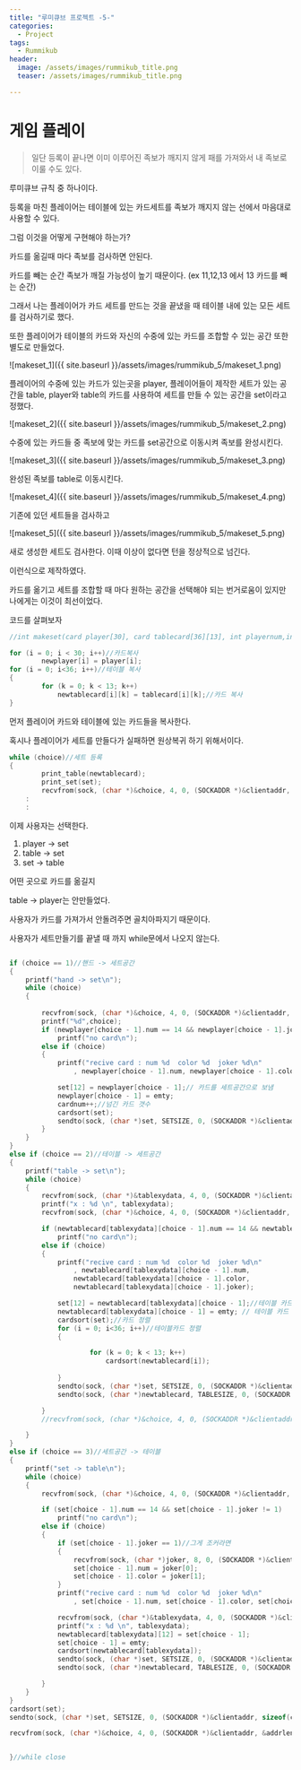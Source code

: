 ```yaml
---
title: "루미큐브 프로젝트 -5-"
categories:
  - Project
tags: 
  - Rummikub
header:
  image: /assets/images/rummikub_title.png
  teaser: /assets/images/rummikub_title.png

---  
```


# 게임 플레이  

>일단 등록이 끝나면 이미 이루어진 족보가 깨지지 않게 패를 가져와서 내 족보로 이룰 수도 있다.  

루미큐브 규칙 중 하나이다.  

등록을 마친 플레이어는 테이블에 있는 카드세트를 족보가 깨지지 않는 선에서 마음대로 사용할 수 있다.  

그럼 이것을 어떻게 구현해야 하는가?  

카드를 옮길때 마다 족보를 검사하면 안된다.  

카드를 빼는 순간 족보가 깨질 가능성이 높기 때문이다. (ex 11,12,13 에서 13 카드를 빼는 순간)  

그래서 나는 플레이어가 카드 세트를 만드는 것을 끝냈을 때 테이블 내에 있는 모든 세트를 검사하기로 했다.  

또한 플레이어가 테이블의 카드와 자신의 수중에 있는 카드를 조합할 수 있는 공간 또한 별도로 만들었다.  

![makeset_1]({{ site.baseurl }}/assets/images/rummikub_5/makeset_1.png)  

플레이어의 수중에 있는 카드가 있는곳을 player, 플레이어들이 제작한 세트가 있는 공간을 table, player와 table의 카드를 사용하여 세트를 만들 수 있는 공간을 set이라고 정했다.  

![makeset_2]({{ site.baseurl }}/assets/images/rummikub_5/makeset_2.png)  

수중에 있는 카드들 중 족보에 맞는 카드를 set공간으로 이동시켜 족보를 완성시킨다.  

![makeset_3]({{ site.baseurl }}/assets/images/rummikub_5/makeset_3.png)  

완성된 족보를 table로 이동시킨다.  

![makeset_4]({{ site.baseurl }}/assets/images/rummikub_5/makeset_4.png)  

기존에 있던 세트들을 검사하고  

![makeset_5]({{ site.baseurl }}/assets/images/rummikub_5/makeset_5.png)  

새로 생성한 세트도 검사한다. 이때 이상이 없다면 턴을 정상적으로 넘긴다.  

이런식으로 제작하였다.  

카드를 옮기고 세트를 조합할 때 마다 원하는 공간을 선택해야 되는 번거로움이 있지만 나에게는 이것이 최선이었다.  

코드를 살펴보자  

~~~cpp
//int makeset(card player[30], card tablecard[36][13], int playernum,int playercardnum[4], SOCKET sock, SOCKADDR_IN clientaddr)

for (i = 0; i < 30; i++)//카드복사
		newplayer[i] = player[i];
for (i = 0; i<36; i++)//테이블 복사
{
		for (k = 0; k < 13; k++)
			newtablecard[i][k] = tablecard[i][k];//카드 복사		
}
~~~  

먼저 플레이어 카드와 테이블에 있는 카드들을 복사한다.  

혹시나 플레이어가 세트를 만들다가 실패하면 원상복귀 하기 위해서이다.  

~~~cpp
while (choice)//세트 등록
{
		print_table(newtablecard);
		print_set(set);
		recvfrom(sock, (char *)&choice, 4, 0, (SOCKADDR *)&clientaddr, &addrlen);
    :
    :    
~~~  

이제 사용자는 선택한다.  

1. player -> set
2. table -> set  
3. set -> table  

어떤 곳으로 카드를 옮길지  

table -> player는 안만들었다.  

사용자가 카드를 가져가서 안돌려주면 골치아파지기 때문이다.  

사용자가 세트만들기를 끝낼 때 까지 while문에서 나오지 않는다.  

~~~cpp

if (choice == 1)//핸드 -> 세트공간
{
	printf("hand -> set\n");
	while (choice)
	{
	
		recvfrom(sock, (char *)&choice, 4, 0, (SOCKADDR *)&clientaddr, &addrlen);
		printf("%d",choice);
		if (newplayer[choice - 1].num == 14 && newplayer[choice - 1].joker != 1)//비어잇는 카드
			printf("no card\n");
		else if (choice)
		{
			printf("recive card : num %d  color %d  joker %d\n"
				, newplayer[choice - 1].num, newplayer[choice - 1].color, newplayer[choice - 1].joker);

			set[12] = newplayer[choice - 1];// 카드를 세트공간으로 보냄
			newplayer[choice - 1] = emty;
			cardnum++;//넘긴 카드 갯수
			cardsort(set);
			sendto(sock, (char *)set, SETSIZE, 0, (SOCKADDR *)&clientaddr, sizeof(clientaddr));
		}
	}
}
else if (choice == 2)//테이블 -> 세트공간
{
	printf("table -> set\n");
	while (choice)
	{
		recvfrom(sock, (char *)&tablexydata, 4, 0, (SOCKADDR *)&clientaddr, &addrlen);
		printf("x : %d \n", tablexydata);
		recvfrom(sock, (char *)&choice, 4, 0, (SOCKADDR *)&clientaddr, &addrlen);

		if (newtablecard[tablexydata][choice - 1].num == 14 && newtablecard[tablexydata][choice - 1].joker != 1)
			printf("no card\n");
		else if (choice)
		{
			printf("recive card : num %d  color %d  joker %d\n"
				, newtablecard[tablexydata][choice - 1].num,
				newtablecard[tablexydata][choice - 1].color,
				newtablecard[tablexydata][choice - 1].joker);

			set[12] = newtablecard[tablexydata][choice - 1];//테이블 카드를 세트 맨 뒤로
			newtablecard[tablexydata][choice - 1] = emty; // 테이블 카드 삭제
			cardsort(set);//카드 정렬
			for (i = 0; i<36; i++)//테이블카드 정렬
			{

					for (k = 0; k < 13; k++)
						cardsort(newtablecard[i]);
						
			}
			sendto(sock, (char *)set, SETSIZE, 0, (SOCKADDR *)&clientaddr, sizeof(clientaddr));
			sendto(sock, (char *)newtablecard, TABLESIZE, 0, (SOCKADDR *)&clientaddr, sizeof(clientaddr));

		}
		//recvfrom(sock, (char *)&choice, 4, 0, (SOCKADDR *)&clientaddr, &addrlen);

	}
}
else if (choice == 3)//세트공간 -> 테이블
{
	printf("set -> table\n");
	while (choice)
	{
		recvfrom(sock, (char *)&choice, 4, 0, (SOCKADDR *)&clientaddr, &addrlen);

		if (set[choice - 1].num == 14 && set[choice - 1].joker != 1)
			printf("no card\n");
		else if (choice)
		{
			if (set[choice - 1].joker == 1)//그게 조커라면
			{
				recvfrom(sock, (char *)joker, 8, 0, (SOCKADDR *)&clientaddr, &addrlen);
				set[choice - 1].num = joker[0];
				set[choice - 1].color = joker[1];
			}
			printf("recive card : num %d  color %d  joker %d\n"
				, set[choice - 1].num, set[choice - 1].color, set[choice - 1].joker);

			recvfrom(sock, (char *)&tablexydata, 4, 0, (SOCKADDR *)&clientaddr, &addrlen);
			printf("x : %d \n", tablexydata);
			newtablecard[tablexydata][12] = set[choice - 1];
			set[choice - 1] = emty;
			cardsort(newtablecard[tablexydata]);
			sendto(sock, (char *)set, SETSIZE, 0, (SOCKADDR *)&clientaddr, sizeof(clientaddr));
			sendto(sock, (char *)newtablecard, TABLESIZE, 0, (SOCKADDR *)&clientaddr, sizeof(clientaddr));

		}
	}
}
cardsort(set);
sendto(sock, (char *)set, SETSIZE, 0, (SOCKADDR *)&clientaddr, sizeof(clientaddr));

recvfrom(sock, (char *)&choice, 4, 0, (SOCKADDR *)&clientaddr, &addrlen);


}//while close

~~~












